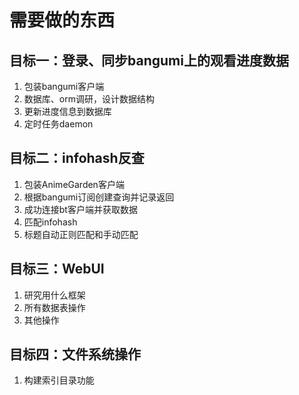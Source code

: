 # 需要做的东西

## 目标一：登录、同步bangumi上的观看进度数据

1. 包装bangumi客户端
1. 数据库、orm调研，设计数据结构
1. 更新进度信息到数据库
1. 定时任务daemon

## 目标二：infohash反查
1. 包装AnimeGarden客户端
1. 根据bangumi订阅创建查询并记录返回
1. 成功连接bt客户端并获取数据
1. 匹配infohash
1. 标题自动正则匹配和手动匹配

## 目标三：WebUI
1. 研究用什么框架
1. 所有数据表操作
1. 其他操作

## 目标四：文件系统操作
1. 构建索引目录功能
